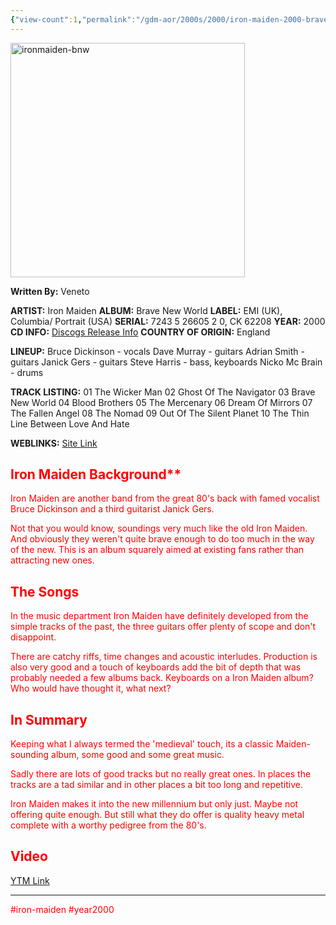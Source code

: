 ```yaml
---
{"view-count":1,"permalink":"/gdm-aor/2000s/2000/iron-maiden-2000-brave-new-world/","dg-publish":true,"dgPassFrontmatter":true,"noteIcon":"","created":"2025-07-17T12:44:23.696+12:00","updated":"2025-07-16T13:37:09.763+12:00"}
---
```



<img src="https://i.ibb.co/TxhHmjZT/ironmaiden-bnw.jpg" alt="ironmaiden-bnw" border="0" height="375" width="375">

**Written By:** Veneto

**ARTIST:** Iron Maiden
**ALBUM:** Brave New World
**LABEL:** EMI (UK), Columbia/ Portrait (USA)
**SERIAL:** 7243 5 26605 2 0, CK 62208
**YEAR:** 2000
**CD INFO:** [Discogs Release Info](https://www.discogs.com/master/21496-Iron-Maiden-Brave-New-World)
**COUNTRY OF ORIGIN:** England

**LINEUP:**
Bruce Dickinson - vocals
Dave Murray - guitars
Adrian Smith - guitars
Janick Gers - guitars
Steve Harris - bass, keyboards
Nicko Mc Brain - drums

**TRACK LISTING:**
01 The Wicker Man
02 Ghost Of The Navigator
03 Brave New World
04 Blood Brothers
05 The Mercenary
06 Dream Of Mirrors
07 The Fallen Angel
08 The Nomad
09 Out Of The Silent Planet
10 The Thin Line Between Love And Hate

**WEBLINKS:**
[Site Link](https://ironmaiden.com/)

<h2><font color=red>Iron Maiden Background**</h2>
Iron Maiden are another band from the great 80's back with famed vocalist Bruce Dickinson and a third guitarist Janick Gers.

Not that you would know, soundings very much like the old Iron Maiden. And obviously they weren't quite brave enough to do too much in the way of the new. This is an album squarely aimed at existing fans rather than attracting new ones.

## The Songs
In the music department Iron Maiden have definitely developed from the simple tracks of the past, the three guitars offer plenty of scope and don't disappoint. 

There are catchy riffs, time changes and acoustic interludes. Production is also very good and a touch of keyboards add the bit of depth that was probably needed a few albums back. Keyboards on a Iron Maiden album? Who would have thought it, what next?

## In Summary
Keeping what I always termed the 'medieval' touch, its a classic Maiden-sounding album, some good and some great music.

Sadly there are lots of good tracks but no really great ones. In places the tracks are a tad similar and in other places a bit too long and repetitive. 

Iron Maiden makes it into the new millennium but only just. Maybe not offering quite enough. But still what they do offer is quality heavy metal complete with a worthy pedigree from the 80's.

## Video
[YTM Link](https://music.youtube.com/playlist?list=OLAK5uy_na0Wv-tgw9Lk3zDWiV8lLB7hw7hVvewe4&si=64nzDtz18ampx6SQ)

---

#iron-maiden #year2000